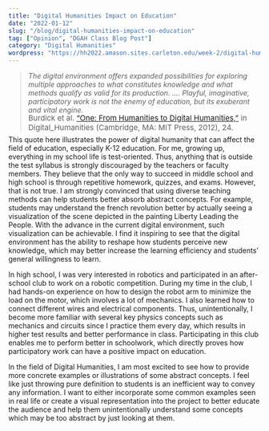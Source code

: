 ```yaml
---
title: "Digital Humanities Impact on Education"
date: "2022-01-12"
slug: "/blog/digital-humanities-impact-on-education"
tag: ["Opinion", "DGAH Class Blog Post"]
category: "Digital Humanities"
wordpress: "https://hh2022.amason.sites.carleton.edu/week-2/digital-humanitys-impact-on-education/"
---
```


> <em>The digital environment offers expanded possibilities for exploring multiple approaches to what constitutes knowledge and what methods qualify as valid for its production. …. Playful, imaginative, participatory work is not the enemy of education, but its exuberant and vital engine.</em><p style="font-size: 15px; margin-top: -1rem;margin-bottom: -0.5rem;">Burdick et al. <a href="https://www.dropbox.com/s/zcfhiphslciqe2k/9248.pdf?dl=1">“One: From Humanities to Digital Humanities,”</a> in Digital_Humanities (Cambridge, MA: MIT Press, 2012), 24.</p>

This quote here illustrates the power of digital humanity that can affect the field of education, especially K-12 education. For me, growing up, everything in my school life is test-oriented. Thus, anything that is outside the test syllabus is strongly discouraged by the teachers or faculty members. They believe that the only way to succeed in middle school and high school is through repetitive homework, quizzes, and exams. However, that is not true. I am strongly convinced that using diverse teaching methods can help students better absorb abstract concepts. For example, students may understand the french revolution better by actually seeing a visualization of the scene depicted in the painting Liberty Leading the People. With the advance in the current digital environment, such visualization can be achievable. I find it inspiring to see that the digital environment has the ability to reshape how students perceive new knowledge, which may better increase the learning efficiency and students’ general willingness to learn.

In high school, I was very interested in robotics and participated in an after-school club to work on a robotic competition. During my time in the club, I had hands-on experience on how to design the robot arm to minimize the load on the motor, which involves a lot of mechanics. I also learned how to connect different wires and electrical components. Thus, unintentionally, I become more familiar with several key physics concepts such as mechanics and circuits since I practice them every day, which results in higher test results and better performance in class. Participating in this club enables me to perform better in schoolwork, which directly proves how participatory work can have a positive impact on education.

In the field of Digital Humanities, I am most excited to see how to provide more concrete examples or illustrations of some abstract concepts. I feel like just throwing pure definition to students is an inefficient way to convey any information. I want to either incorporate some common examples seen in real life or create a visual representation into the project to better educate the audience and help them unintentionally understand some concepts which may be too abstract by just looking at them.
